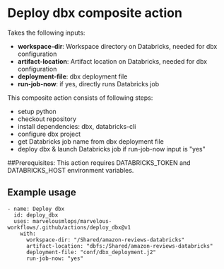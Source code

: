 # Deploy dbx composite action

Takes the following inputs:

- **workspace-dir**: Workspace directory on Databricks, needed for dbx configuration
- **artifact-location**: Artifact location on Databricks, needed for dbx configuration
- **deployment-file**: dbx deployment file
- **run-job-now**: if yes, directly runs Databricks job

This composite action consists of following steps:
- setup python
- checkout repository
- install dependencies: dbx, databricks-cli
- configure dbx project
- get Databricks job name from dbx deployment file
- deploy dbx & launch Databricks job if run-job-now input is "yes"

##Prerequisites:
This action requires DATABRICKS_TOKEN and DATABRICKS_HOST environment variables.

## Example usage
```
- name: Deploy dbx
  id: deploy_dbx
  uses: marvelousmlops/marvelous-workflows/.github/actions/deploy_dbx@v1
    with:
      workspace-dir: "/Shared/amazon-reviews-databricks"
      artifact-location: "dbfs:/Shared/amazon-reviews-databricks"
      deployment-file: "conf/dbx_deployment.j2"
      run-job-now: "yes"
```

